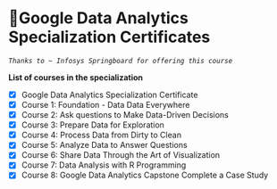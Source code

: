 # 📜Google Data Analytics Specialization Certificates

*`Thanks to ~ Infosys Springboard for offering this course`*
<br>

**List of courses in the specialization**

- [x] Google Data Analytics Specialization Certificate <br>
- [x] Course 1: Foundation - Data Data Everywhere <br>
- [x] Course 2: Ask questions to Make Data-Driven Decisions <br>
- [x] Course 3: Prepare Data for Exploration <br>
- [x] Course 4: Process Data from Dirty to Clean <br>
- [x] Course 5: Analyze Data to Answer Questions <br>
- [x] Course 6: Share Data Through the Art of Visualization <br>
- [x] Course 7: Data Analysis with R Programming <br>
- [x] Course 8: Google Data Analytics Capstone Complete a Case Study
